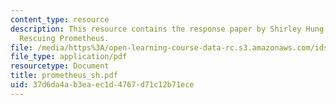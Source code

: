```yaml
---
content_type: resource
description: This resource contains the response paper by Shirley Hung on the book
  Rescuing Prometheus.
file: /media/https%3A/open-learning-course-data-rc.s3.amazonaws.com/ids-900-integrating-doctoral-seminar-on-emerging-technologies-fall-2005/37d6da4ab3eaec1d4767d71c12b71ece_prometheus_sh.pdf
file_type: application/pdf
resourcetype: Document
title: prometheus_sh.pdf
uid: 37d6da4a-b3ea-ec1d-4767-d71c12b71ece
---
```


